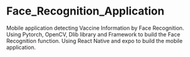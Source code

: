 # Face_Recognition_Application
Mobile application detecting Vaccine Information by Face Recognition.
Using Pytorch, OpenCV, Dlib library and Framework to build the Face Recognition
function. Using React Native and expo to build the mobile application.
